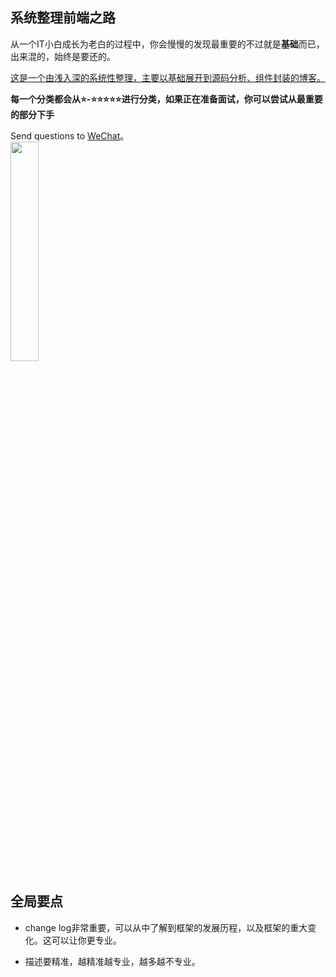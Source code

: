 ## 系统整理前端之路
从一个IT小白成长为老白的过程中，你会慢慢的发现最重要的不过就是**基础**而已，出来混的，始终是要还的。  
  
<u>这是一个由浅入深的系统性整理，主要以基础展开到源码分析、组件封装的博客。</u>

**每一个分类都会从⭐-⭐⭐⭐⭐⭐进行分类，如果正在准备面试，你可以尝试从最重要的部分下手**

Send questions to [WeChat](./IMG.md#wechat-img)。  
<img style="width:30%" src="http://24k.live/common/github/respect.jpg"/>

## 全局要点
- change log非常重要，可以从中了解到框架的发展历程，以及框架的重大变化。这可以让你更专业。

- 描述要精准，越精准越专业，越多越不专业。